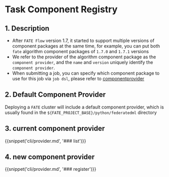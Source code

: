 # Task Component Registry

## 1. Description

- After `FATE Flow` version 1.7, it started to support multiple versions of component packages at the same time, for example, you can put both `fate` algorithm component packages of `1.7.0` and `1.7.1` versions
- We refer to the provider of the algorithm component package as the `component provider`, and the `name` and `version` uniquely identify the `component provider`.
- When submitting a job, you can specify which component package to use for this job via `job dsl`, please refer to [componentprovider](./fate_flow_job_scheduling.md#35-Component-Providers)

## 2. Default Component Provider

Deploying a `FATE` cluster will include a default component provider, which is usually found in the `${FATE_PROJECT_BASE}/python/federatedml` directory

## 3. current component provider

{{snippet('cli/provider.md', '### list')}}

## 4. new component provider

{{snippet('cli/provider.md', '### register')}}